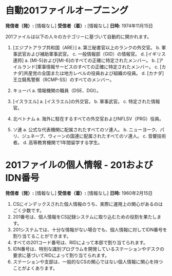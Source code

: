 # 自動201ファイルオープニング

**発信者（発）:** [情報なし]
**受信者（着）:** [情報なし]
**日時:** 1974年11月15日

201ファイルは以下の人々のカテゴリーに基づいて自動的に開かれます。

1. [エジプトアラブ共和国（ARE）]
   a. 第三秘書官以上のランクの外交官。
   b. 軍事武官および補助軍事武官。
   c. 一般情報部（GID）の情報官。
   d. [イギリス連邦]
   a. [MI-5]および[MI-6]のすべての正確に特定されたメンバー。
   b. [アイルランド]軍事情報サービスのすべての正確に特定されたメンバー。
   c. [カナダ]共産党の全国または地方レベルの役員および組織の役員。
   d. [カナダ]王立騎馬警察（RCMP-SS）のすべてのメンバー。
   
3. キューバ
   a. 情報機関の職員（DSE、DGI）。
   
4. [イスラエル]
   a. [イスラエル]の外交官。
   b. 軍事武官。
   c. 特定された情報官。

5. 北ベトナム
   a. 海外に駐在するすべての外交官およびNFLSV（PRG）役員。

6. ソ連
   a. 公式な代表機関に配属されたすべてのソ連人。
   b. ニューヨーク、パリ、ジュネーブ、ウィーンの国連に配属されたすべてのソ連人。
   c. 音響技術者。
   d. 高等教育機関で1年間留学する学生。

# 201ファイルの個人情報 - 201およびIDN番号

**発信者（発）:** [情報なし]
**受信者（着）:** [情報なし]
**日時:** 1960年2月15日

1. CSにインデックスされた個人情報のうち、実際に運用上の関心があるのはごく少数です。
2. 201番号は、個人情報をCS記録システムに取り込むための役割を果たします。
3. 201システムでは、十分な情報がない場合でも、個人情報に対してIDN番号を割り当てることができます。
4. すべての201コード番号は、RIDによって本部で割り当てられます。
5. IDN番号は、特別な識別プログラムを開発しているステーションやデスクの要求に基づいてRIDによって割り当てられます。
6. ステーションや支部は、一般的なCSの関心ではない個人情報に関心を持つことがよくあります。
